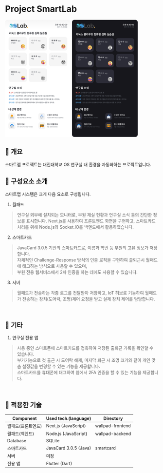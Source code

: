 Project SmartLab
===

<div>
<img src="preview1.png" width="216" height="384">
<img src="preview2.png" width="216" height="384">
</div>

📌 개요
---
스마트랩 프로젝트는 대진대학교 OS 연구실 내 환경을 자동화하는 프로젝트입니다.


📌 구성요소 소개
---
스마트랩 시스템은 크게 다음 요소로 구성됩니다.

1. 월패드
> 연구실 외부에 설치되는 모니터로, 부원 재실 현황과 연구실 소식 등의 간단한 정보를 표시합니다.
> Next.js를 사용하여 프론트엔드 화면을 구현하고, 스마트카드 처리를 위해 Node.js와 Socket.IO를 백엔드에서 활용하였습니다. 
2. 스마트카드
> JavaCard 3.0.5 기반의 스마트카드로, 이름과 학번 등 부원의 고유 정보가 저장합니다.<br>
> 자체적인 Challenge-Response 방식의 인증 로직을 구현하여 출퇴근시 월패드에 태그하는 방식으로 사용할 수 있으며,<br>
> 부원 전용 웹서비스에서 2차 인증을 하는 데에도 사용할 수 있습니다. 
3. 서버
> 월패드가 전송하는 각종 로그를 전달받아 저장하고, IoT 허브로 기능하여 월패드가 전송하는 장치(도어락, 조명)제어 요청을 받고 실제 장치 제어를 담당합니다.<br>
<br>

📌 기타
---

1. 연구실 전용 앱
> 사용 중인 스마트폰에 스마트카드를 접촉하여 저장된 출퇴근 기록을 확인할 수 있습니다.<br>
> 부가기능으로 첫 출근 시 도어락 해제, 마지막 퇴근 시 조명 끄기와 같이 개인 맞춤 설정값을 변경할 수 있는 기능을 제공합니다.<br>
> 스마트카드를 휴대폰에 태그하여 웹에서 2FA 인증을 할 수 있는 기능을 제공합니다.
<br>

📌 적용한 기술
---

|Component|Used tech.(language)|Directory|
|------|------|-----|
|월패드(프론트엔드)|Next.js (JavaScript)|wallpad-frontend|
|월패드(백엔드)|Node.js (JavaScript)|wallpad-backend|
|Database|SQLite|
|스마트카드|JavaCard 3.0.5 (Java)|smartcard|
|서버|미정||
|전용 앱|Flutter (Dart)||

